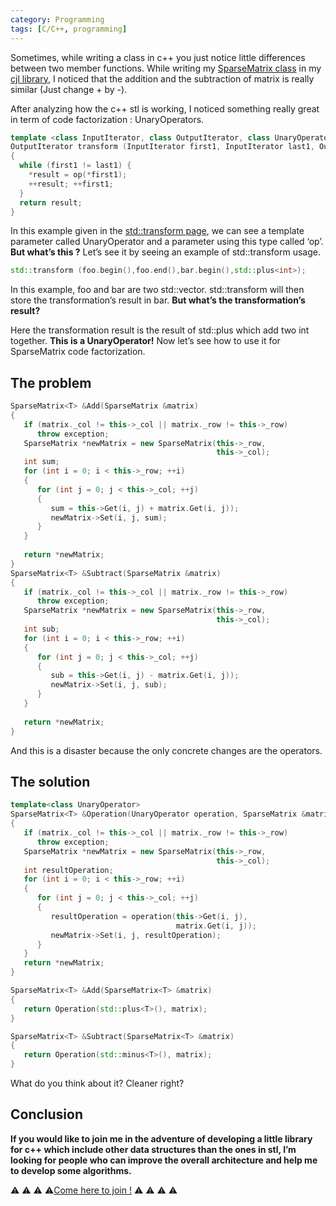 ```yaml
---
category: Programming
tags: [C/C++, programming]
---
```


Sometimes, while writing a class in c++ you just notice little differences between two member functions. While writing my [SparseMatrix class](https://github.com/Clement-Jean/CsJourney/blob/master/CsJourney/SparseMatrix.h) in my [cjl library](https://github.com/Clement-Jean/CsJourney), I noticed that the addition and the subtraction of matrix is really similar (Just change + by -).

After analyzing how the c++ stl is working, I noticed something really great in term of code factorization : UnaryOperators.

``` cpp
template <class InputIterator, class OutputIterator, class UnaryOperator>
OutputIterator transform (InputIterator first1, InputIterator last1, OutputIterator result, UnaryOperator op)
{
  while (first1 != last1) {
    *result = op(*first1);
    ++result; ++first1;
  }
  return result;
}
```

In this example given in the [std::transform page](http://www.cplusplus.com/reference/algorithm/transform/), we can see a template parameter called UnaryOperator and a parameter using this type called ‘op’. **But what’s this ?** Let’s see it by seeing an example of std::transform usage.

``` cpp
std::transform (foo.begin(),foo.end(),bar.begin(),std::plus<int>);
```

In this example, foo and bar are two std::vector<int>. std::transform will then store the transformation’s result in bar. **But what’s the transformation’s result?**

Here the transformation result is the result of std::plus<int> which add two int together. **This is a UnaryOperator!** Now let’s see how to use it for SparseMatrix code factorization.

## The problem

``` cpp
SparseMatrix<T> &Add(SparseMatrix &matrix)
{
   if (matrix._col != this->_col || matrix._row != this->_row)
      throw exception;
   SparseMatrix *newMatrix = new SparseMatrix(this->_row,
                                              this->_col);
   int sum;
   for (int i = 0; i < this->_row; ++i)
   {
      for (int j = 0; j < this->_col; ++j)
      {
         sum = this->Get(i, j) + matrix.Get(i, j));
         newMatrix->Set(i, j, sum);
      }
   }
   
   return *newMatrix;
}
SparseMatrix<T> &Subtract(SparseMatrix &matrix)
{
   if (matrix._col != this->_col || matrix._row != this->_row)
      throw exception;
   SparseMatrix *newMatrix = new SparseMatrix(this->_row,
                                              this->_col);
   int sub;
   for (int i = 0; i < this->_row; ++i)
   {
      for (int j = 0; j < this->_col; ++j)
      {
         sub = this->Get(i, j) - matrix.Get(i, j));
         newMatrix->Set(i, j, sub);
      }
   }
   
   return *newMatrix;
}
```

And this is a disaster because the only concrete changes are the operators.

## The solution

``` cpp
template<class UnaryOperator>
SparseMatrix<T> &Operation(UnaryOperator operation, SparseMatrix &matrix)
{
   if (matrix._col != this->_col || matrix._row != this->_row)
      throw exception;
   SparseMatrix *newMatrix = new SparseMatrix(this->_row, 
                                              this->_col);
   int resultOperation;
   for (int i = 0; i < this->_row; ++i)
   {
      for (int j = 0; j < this->_col; ++j)
      {
         resultOperation = operation(this->Get(i, j),
                                     matrix.Get(i, j));
         newMatrix->Set(i, j, resultOperation);
      }
   }
   return *newMatrix;
}

SparseMatrix<T> &Add(SparseMatrix<T> &matrix)
{
   return Operation(std::plus<T>(), matrix);
}

SparseMatrix<T> &Subtract(SparseMatrix<T> &matrix)
{
   return Operation(std::minus<T>(), matrix);
}
```

What do you think about it? Cleaner right?

## Conclusion

**If you would like to join me in the adventure of developing a little library for c++ which include other data structures than the ones in stl, I’m looking for people who can improve the overall architecture and help me to develop some algorithms.**

⚠️ ⚠️ ⚠️ ⚠️[Come here to join !](https://github.com/Clement-Jean/CsJourney) ⚠️ ⚠️ ⚠️ ⚠️
